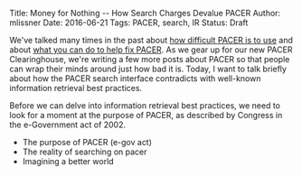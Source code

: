 Title: Money for Nothing -- How Search Charges Devalue PACER
Author: mlissner
Date: 2016-06-21
Tags: PACER, search, IR
Status: Draft


We've talked many times in the past about [how difficult PACER is to use][pacer-vid] and about [what you can do to help fix PACER][todo]. As we gear up for our new PACER Clearinghouse, we're writing a few more posts about PACER so that people can wrap their minds around just how bad it is. Today, I want to talk briefly about how the PACER search interface contradicts with well-known information retrieval best practices.

Before we can delve into information retrieval best practices, we need to look for a moment at the purpose of PACER, as described by Congress in the e-Government act of 2002.

>

 - The purpose of PACER (e-gov act)
 - The reality of searching on pacer
 - Imagining a better world

[pacer-vid]: {filename}/using-pacer-vid.md
[todo]: {filename}/what-should-be-done-about-the-pacer-problem.md
